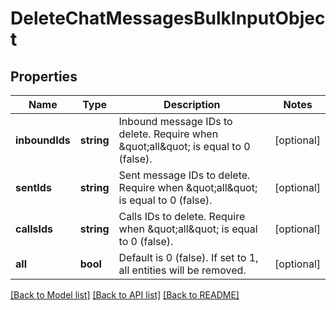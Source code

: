 # DeleteChatMessagesBulkInputObject

## Properties
Name | Type | Description | Notes
------------ | ------------- | ------------- | -------------
**inboundIds** | **string** | Inbound message IDs to delete. Require when \&quot;all\&quot; is equal to 0 (false). | [optional] 
**sentIds** | **string** | Sent message IDs to delete. Require when \&quot;all\&quot; is equal to 0 (false). | [optional] 
**callsIds** | **string** | Calls IDs to delete. Require when \&quot;all\&quot; is equal to 0 (false). | [optional] 
**all** | **bool** | Default is 0 (false). If set to 1, all entities will be removed. | [optional] 

[[Back to Model list]](../README.md#documentation-for-models) [[Back to API list]](../README.md#documentation-for-api-endpoints) [[Back to README]](../README.md)


